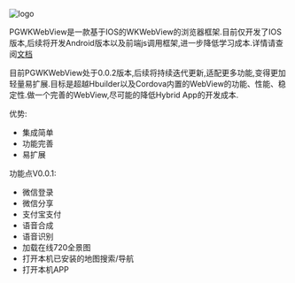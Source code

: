 ![logo](https://static.oschina.net/uploads/img/201803/16163247_8FPf.png "logo")

PGWKWebView是一款基于IOS的WKWebView的浏览器框架.目前仅开发了IOS版本,后续将开发Android版本以及前端js调用框架,进一步降低学习成本.详情请查阅[文档](http://pgwk.mydoc.io)

目前PGWKWebView处于0.0.2版本,后续将持续迭代更新,适配更多功能,变得更加轻量易扩展.目标是超越Hbuilder以及Cordova内置的WebView的功能、性能、稳定性.做一个完善的WebView,尽可能的降低Hybrid App的开发成本.

优势:
- 集成简单
- 功能完善
- 易扩展

功能点V0.0.1:
- 微信登录
- 微信分享
- 支付宝支付
- 语音合成
- 语音识别
- 加载在线720全景图
- 打开本机已安装的地图搜索/导航
- 打开本机APP
